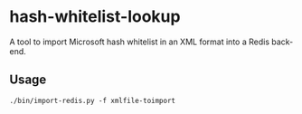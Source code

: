 # hash-whitelist-lookup

A tool to import Microsoft hash whitelist in an XML format into a Redis back-end.

## Usage

~~~~
./bin/import-redis.py -f xmlfile-toimport
~~~~
